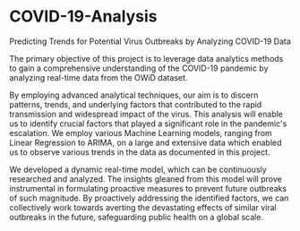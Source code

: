 # COVID-19-Analysis
Predicting Trends for Potential Virus Outbreaks by Analyzing COVID-19 Data

The primary objective of this project is to leverage data analytics methods to gain a comprehensive understanding of the COVID-19 pandemic by analyzing real-time data from the OWiD dataset.

By employing advanced analytical techniques, our aim is to discern patterns, trends, and underlying factors that contributed to the rapid transmission and widespread impact of the virus. This analysis will enable us to identify crucial factors that played a significant role in the pandemic's escalation. We employ various Machine Learning models, ranging from Linear Regression to ARIMA, on a large and extensive data which enabled us to observe various trends in the data as documented in this project.

We developed a dynamic real-time model, which can be continuously researched and analyzed. The insights gleaned from this model will prove instrumental in formulating proactive measures to prevent future outbreaks of such magnitude. By proactively addressing the identified factors, we can collectively work towards averting the devastating effects of similar viral outbreaks in the future, safeguarding public health on a global scale.
